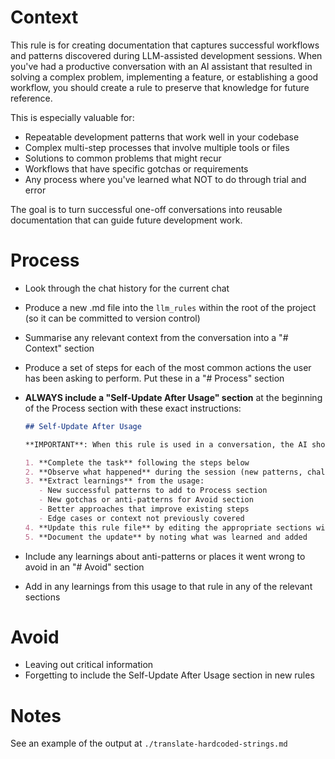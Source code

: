# Context

This rule is for creating documentation that captures successful workflows and patterns discovered during LLM-assisted development sessions. When you've had a productive conversation with an AI assistant that resulted in solving a complex problem, implementing a feature, or establishing a good workflow, you should create a rule to preserve that knowledge for future reference.

This is especially valuable for:

- Repeatable development patterns that work well in your codebase
- Complex multi-step processes that involve multiple tools or files
- Solutions to common problems that might recur
- Workflows that have specific gotchas or requirements
- Any process where you've learned what NOT to do through trial and error

The goal is to turn successful one-off conversations into reusable documentation that can guide future development work.

# Process

- Look through the chat history for the current chat
- Produce a new .md file into the `llm_rules` within the root of the project (so it can be committed to version control)
- Summarise any relevant context from the conversation into a "# Context" section
- Produce a set of steps for each of the most common actions the user has been asking to perform. Put these in a "# Process" section
- **ALWAYS include a "Self-Update After Usage" section** at the beginning of the Process section with these exact instructions:

  ```markdown
  ## Self-Update After Usage

  **IMPORTANT**: When this rule is used in a conversation, the AI should:

  1. **Complete the task** following the steps below
  2. **Observe what happened** during the session (new patterns, challenges, solutions)
  3. **Extract learnings** from the usage:
     - New successful patterns to add to Process section
     - New gotchas or anti-patterns for Avoid section
     - Better approaches that improve existing steps
     - Edge cases or context not previously covered
  4. **Update this rule file** by editing the appropriate sections with the new learnings
  5. **Document the update** by noting what was learned and added
  ```

- Include any learnings about anti-patterns or places it went wrong to avoid in an "# Avoid" section
- Add in any learnings from this usage to that rule in any of the relevant sections

# Avoid

- Leaving out critical information
- Forgetting to include the Self-Update After Usage section in new rules

# Notes

See an example of the output at `./translate-hardcoded-strings.md`
